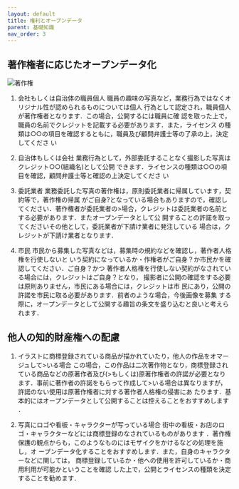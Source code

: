 ```yaml
---
layout: default
title: 権利とオープンデータ
parent: 基礎知識
nav_order: 3
---
```


## 著作権者に応じたオープンデータ化

![著作権]({{site.baseurl}}/picture/license2.png)
1. 会社もしくは自治体の職員個人
職員の趣味の写真など，業務行為ではなくオリジナル性が認められるものについては個人
行為として認定され，職員個人が著作権者となります．この場合，公開するには職員に確
認を取った上で，職員の名前でクレジットを記載する必要があります．また，ライセンス
の種類は○○の項目を確認するともに，職員及び顧問弁護士等の了承の上，決定してくださ
い

2. 自治体もしくは会社
業務行為として，外部委託することなく撮影した写真はクレジット○○(組織名)として公開
できます．ライセンスの種類は○○の項目を確認，顧問弁護士等と確認の上決定してくださ
い

3. 委託業者
業務委託した写真の著作権は，原則委託業者に帰属しています，契約等で，著作権の帰属
がご自身?となっている場合もありますので，確認してください．著作権者が委託業者の>場合，クレジットは委託業者の名前とする必要があります．またオープンデータとして公
開することの許諾を取ってくださいその他として，委託業者が下請け業者に発注している
場合は，クレジットが下請け業者となります．

4. 市民
市民から募集した写真などは，募集時の規約などを確認し，著作者人格権を行使しないと
いう契約になっているか・作権者がご自身？か市民かを確認してください．ご自身？かつ
著作者人格権を行使しない契約がなされている場合には，クレジットはご自身？となり，
撮影者に公開の確認をする必要は原則ありません，市民にある場合には，クレジットは市
民にあり，公開の許諾を市民に取る必要があります．前者のような場合，今後画像を募集
する際に，オープンデータとして公開する趣旨の条文を盛り込むと良いと考えられます．

## 他人の知的財産権への配慮
1. イラストに商標登録されている商品が描かれていたり，他人の作品をオマージュして>いる場合
この場合，この作品は二次著作物となり，商標登録されている商品などの原著作者及び(>もしくは)原著作権者の許諾が必要となります．事前に著作者の許諾をもらって作成して>いる場合は異なりますが，許諾のない使用は原著作権者に対する著作者人格権の侵害にあ
たります．基本的にはオープンデータとして公開することは控えることをおすすめします
．

2. 写真にロゴや看板・キャラクターが写っている場合
街中の看板・お店のロゴ・キャラクターなどには商標登録のなされているものがあります
．著作権保護の観点からも，このようなものにはモザイクをかけるなどの処理を施し，オ
ープンデータ化することをおすすめします．また，自身のキャラクターなどに関しては，
商標登録しているか・他への使用を許可しているか・商用利用が可能かということを確認
した上で，公開とライセンスの種類を決定することを勧めます．
